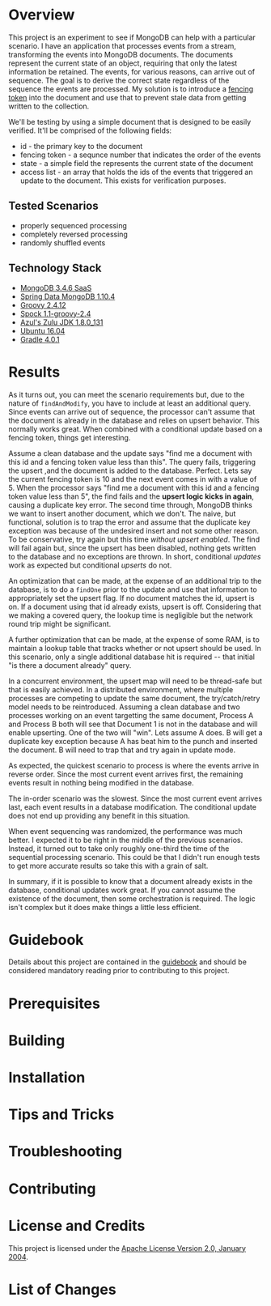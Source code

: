 # Overview
This project is an experiment to see if MongoDB can help with a particular scenario.
I have an application that processes events from a stream, transforming the events
into MongoDB documents.  The documents represent the current state of an object,
requiring that only the latest information be retained.  The events, for various
reasons, can arrive out of sequence.  The goal is to derive the correct state
regardless of the sequence the events are processed.  My solution is to introduce
a [fencing token](https://martin.kleppmann.com/2016/02/08/how-to-do-distributed-locking.html)
into the document and use that to prevent stale data from getting written to the
collection.

We'll be testing by using a simple document that is designed to be easily verified.
It'll be comprised of the following fields:

* id - the primary key to the document
* fencing token - a sequnce number that indicates the order of the events
* state - a simple field the represents the current state of the document
* access list - an array that holds the ids of the events that triggered an update
to the document.  This exists for verification purposes.

## Tested Scenarios

* properly sequenced processing
* completely reversed processing
* randomly shuffled events

## Technology Stack

* [MongoDB 3.4.6 SaaS](https://cloud.mongodb.com/)
* [Spring Data MongoDB 1.10.4](http://projects.spring.io/spring-data-mongodb/)
* [Groovy 2.4.12](http://groovy-lang.org/)
* [Spock 1.1-groovy-2.4](http://spockframework.org/)
* [Azul's Zulu JDK 1.8.0_131](http://zulu.org/)
* [Ubuntu 16.04](https://ubuntu.com/)
* [Gradle 4.0.1](https://gradle.org/)

# Results
As it turns out, you can meet the scenario requirements but, due to the nature of
`findAndModify`, you have to include at least an additional query.  Since events
can arrive out of sequence, the processor can't assume that the document is already
in the database and relies on upsert behavior.  This normally works great.  When
combined with a conditional update based on a fencing token, things get interesting.

Assume a clean database and the update says "find me a document with this id and a fencing token
value less than this".  The query fails, triggering the upsert ,and the document is added to
the database.  Perfect.  Lets say the current fencing token is 10 and the next event comes
in with a value of 5.  When the processor says "find me a document with this id and a fencing
token value less than 5", the find fails and the **upsert logic kicks in again**, causing
a duplicate key error.  The second time through, MongoDB thinks we want to insert another
document, which we don't.  The naive, but functional, solution is to trap the error and
assume that the duplicate key exception was because of the undesired insert and not some
other reason.  To be conservative, try again but this time *without upsert enabled*.  The find
will fail again but, since the upsert has been disabled, nothing gets written to the database
and no exceptions are thrown.  In short, conditional *updates* work as expected but conditional
*upserts* do not.

An optimization that can be made, at the expense of an additional trip to the database, is
to do a `findOne` prior to the update and use that information to appropriately set the
upsert flag.  If no document matches the id, upsert is on.  If a document using that id
already exists, upsert is off.  Considering that we making a covered query, the lookup
time is negligible but the network round trip might be significant.

A further optimization that can be made, at the expense of some RAM, is to maintain a lookup table
that tracks whether or not upsert should be used.  In this scenario, only a
single additional  database hit is required -- that initial "is there a document already"
query.

In a concurrent environment, the upsert map will need to be thread-safe but that is easily
achieved.  In a distributed environment, where multiple processes are competing to update
the same document, the try/catch/retry model needs to be reintroduced.  Assuming a clean
database and two processes working on an event targetting the same document, Process A
and Process B both will see that Document 1 is not in the database and will enable upserting.
One of the two will "win". Lets assume A does.  B will get a duplicate key exception because
A has beat him to the punch and inserted the document.  B will need to trap that and try
again in update mode.

As expected, the quickest scenario to process is where the events arrive in reverse order.
Since the most current event arrives first, the remaining events result in nothing being
modified in the database.

The in-order scenario was the slowest.  Since the most current event arrives last,
each event results in a database modification.  The conditional update does not
end up providing any benefit in this situation.

When event sequencing was randomized, the performance was much better.  I expected it to be
right in the middle of the previous scenarios. Instead, it turned out to take only
roughly one-third the time of the sequential processing scenario. This could be that
I didn't run enough tests to get more accurate results so take this with
a grain of salt.

In summary, if it is possible to know that a document already exists in the database,
conditional updates work great.  If you cannot assume the existence of the document, then
some orchestration is required.  The logic isn't complex but it does make things a little less
efficient.

# Guidebook
Details about this project are contained in the [guidebook](guidebook/guidebook.md)
and should be considered mandatory reading prior to contributing to this project.

# Prerequisites

# Building

# Installation

# Tips and Tricks

# Troubleshooting

# Contributing

# License and Credits
This project is licensed under the [Apache License Version 2.0, January 2004](http://www.apache.org/licenses/).

# List of Changes


